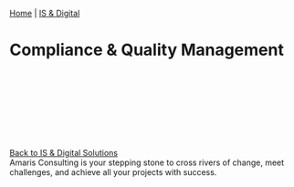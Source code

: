 [Home](https://amaris.com) | [IS & Digital](https://amaris.com/business-line/is-and-digital/)
# Compliance & Quality Management
[Back to IS & Digital Solutions](https://amaris.com/business-line/is-and-digital/)
![Amaris Logo](data:image/svg+xml,%3Csvg%20xmlns='http://www.w3.org/2000/svg'%20viewBox='0%200%200%200'%3E%3C/svg%3E)
Amaris Consulting is your stepping stone to cross rivers of change, meet challenges, and achieve all your projects with success.
